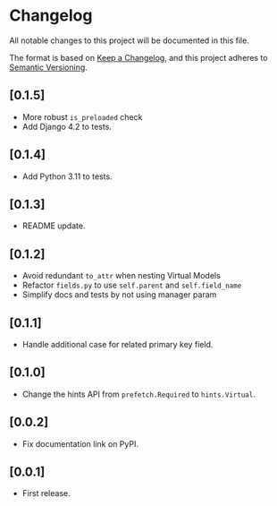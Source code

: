 # Changelog
All notable changes to this project will be documented in this file.

The format is based on [Keep a Changelog](https://keepachangelog.com/en/1.0.0/),
and this project adheres to [Semantic Versioning](https://semver.org/spec/v2.0.0.html).

## [0.1.5]

- More robust `is_preloaded` check
- Add Django 4.2 to tests.

## [0.1.4]

- Add Python 3.11 to tests.

## [0.1.3]

- README update.

## [0.1.2]

- Avoid redundant `to_attr` when nesting Virtual Models
- Refactor `fields.py` to use `self.parent` and `self.field_name`
- Simplify docs and tests by not using manager param

## [0.1.1]

- Handle additional case for related primary key field.

## [0.1.0]

- Change the hints API from `prefetch.Required` to `hints.Virtual`.

## [0.0.2]

- Fix documentation link on PyPI.

## [0.0.1]

- First release.
